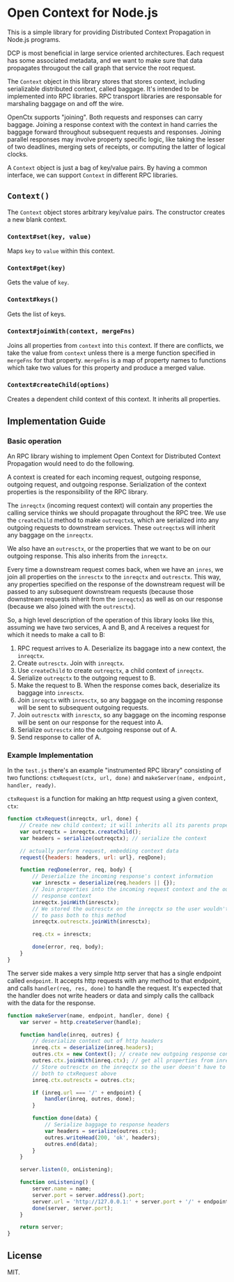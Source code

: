 # Open Context for Node.js

This is a simple library for providing Distributed Context Propagation 
in Node.js programs.

DCP is most beneficial in large service oriented architectures. Each request
has some associated metadata, and we want to make sure that data propagates 
througout the call graph that service the root request.

The `Context` object in this library stores that stores context, including
serializable distributed context, called baggage.
It's intended to be implemented into RPC libraries. RPC transport libraries
are responsable for marshaling baggage on and off the wire.

OpenCtx supports "joining". Both requests and responses can carry baggage.
Joining a response context with the context in hand carries the baggage forward
throughout subsequent requests and responses. Joining parallel responses may
involve property specific logic, like taking the lesser of two deadlines,
merging sets of receipts, or computing the latter of logical clocks.

A `Context` object is just a bag of key/value pairs. By having a
common interface, we can support `Context` in different RPC libraries.

## `Context()`

The `Context` object stores arbitrary key/value pairs. The constructor creates
a new blank context.

### `Context#set(key, value)`

Maps `key` to `value` within this context.

### `Context#get(key)`

Gets the value of `key`.

### `Context#keys()`

Gets the list of keys.

### `Context#joinWith(context, mergeFns)`

Joins all properties from `context` into `this` context. If there are 
conflicts, we take the value from `context` unless there is a merge function
specified in `mergeFns` for that property. `mergeFns` is a map of property 
names to functions which take two values for this property and produce a merged
value.

### `Context#createChild(options)`

Creates a dependent child context of this context. It inherits all properties.

## Implementation Guide

### Basic operation

An RPC library wishing to implement Open Context for Distributed Context
Propagation would need to do the following.

A context is created for each incoming request, outgoing response, outgoing
request, and outgoing response. Serialization of the context properties is the
responsibility of the RPC library.

The `inreqctx` (incoming request context) will contain any properties the 
calling service thinks we should propagate throughout the RPC tree. We use
the `createChild` method to make `outreqctx`s, which are serialized into any
outgoing requests to downstream services. These `outreqctx`s will inherit any 
baggage on the `inreqctx`.

We also have an `outresctx`, or the properties that we want to be on our
outgoing response. This also inherits from the `inreqctx`.

Every time a downstream request comes back, when we have an `inres`, we join
all properties on the `inresctx` to the `inreqctx` and `outresctx`. This way,
any properties specified on the response of the downstream request will be
passed to any subsequent downstream requests (because those downstream requests
inherit from the `inreqctx`) as well as on our response (because we also joined
with the `outresctx`).

So, a high level description of the operation of this library looks like this,
assuming we have two services, A and B, and A receives a request for which it
needs to make a call to B:

1. RPC request arrives to A. Deserialize its baggage into a new context, 
   the `inreqctx`.
2. Create `outresctx`. Join with `inreqctx`.
3. Use `createChild` to create `outreqctx`, a child context of `inreqctx`.
4. Serialize `outreqctx` to the outgoing request to B.
5. Make the request to B. When the response comes back, deserialize its
   baggage into `inresctx`.
6. Join `inreqctx` with `inresctx`, so any baggage on the incoming response 
   will be sent to subsequent outgoing requests.
7. Join `outresctx` with `inresctx`, so any baggage on the incoming
   response will be sent on our response for the request into A.
8. Serialize `outresctx` into the outgoing response out of A.
9. Send response to caller of A.

### Example Implementation

In the `test.js` there's an example "instrumented RPC library" consisting of
two functions: `ctxRequest(ctx, url, done)` and 
`makeServer(name, endpoint, handler, ready)`.

`ctxRequest` is a function for making an http request using a given context,
`ctx`:

```javascript
function ctxRequest(inreqctx, url, done) {
    // Create new child context; it will inherits all its parents properties
    var outreqctx = inreqctx.createChild(); 
    var headers = serialize(outreqctx); // serialize the context

    // actually perform request, embedding context data
    request({headers: headers, url: url}, reqDone);

    function reqDone(error, req, body) {
        // Deserialize the incoming response's context information
        var inresctx = deserialize(req.headers || {});
        // Join properties into the incoming request context and the outgoing
        // response context
        inreqctx.joinWith(inresctx);
        // We stored the outresctx on the inreqctx so the user wouldn't have
        // to pass both to this method
        inreqctx.outresctx.joinWith(inresctx);

        req.ctx = inresctx;

        done(error, req, body);
    }
}
```

The server side makes a very simple http server that has a single endpoint
called `endpoint`. It accepts http requests with any method to that endpoint,
and calls `handler(req, res, done)` to handle the request. It's expected that
the handler does not write headers or data and simply calls the callback with
the data for the response.

```javascript
function makeServer(name, endpoint, handler, done) {
    var server = http.createServer(handle);

    function handle(inreq, outres) {
        // deserialize context out of http headers
        inreq.ctx = deserialize(inreq.headers);
        outres.ctx = new Context(); // create new outgoing response context
        outres.ctx.joinWith(inreq.ctx); // get all properties from inreq
        // Store outresctx on the inreqctx so the user doesn't have to pass
        // both to ctxRequest above
        inreq.ctx.outresctx = outres.ctx;

        if (inreq.url === '/' + endpoint) {
            handler(inreq, outres, done);
        }

        function done(data) {
            // Serialize baggage to response headers
            var headers = serialize(outres.ctx);
            outres.writeHead(200, 'ok', headers);
            outres.end(data);
        }
    }

    server.listen(0, onListening);

    function onListening() {
        server.name = name;
        server.port = server.address().port;
        server.url = 'http://127.0.0.1:' + server.port + '/' + endpoint;
        done(server, server.port);
    }

    return server;
}
```

## License

MIT.
